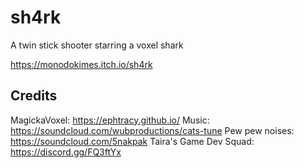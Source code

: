 # sh4rk
A twin stick shooter starring a voxel shark

https://monodokimes.itch.io/sh4rk

## Credits

MagickaVoxel: https://ephtracy.github.io/
Music: https://soundcloud.com/wubproductions/cats-tune
Pew pew noises: https://soundcloud.com/5nakpak
Taira's Game Dev Squad: https://discord.gg/FQ3ftYx
